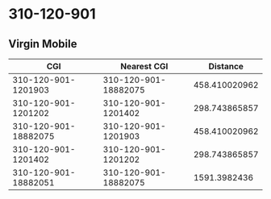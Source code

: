 # 310-120-901
## Virgin Mobile


| CGI | Nearest CGI | Distance |
|-----|-------------|----------|
| 310-120-901-1201903 | 310-120-901-18882075 | 458.410020962 |
| 310-120-901-1201202 | 310-120-901-1201402 | 298.743865857 |
| 310-120-901-18882075 | 310-120-901-1201903 | 458.410020962 |
| 310-120-901-1201402 | 310-120-901-1201202 | 298.743865857 |
| 310-120-901-18882051 | 310-120-901-18882075 | 1591.3982436 |
